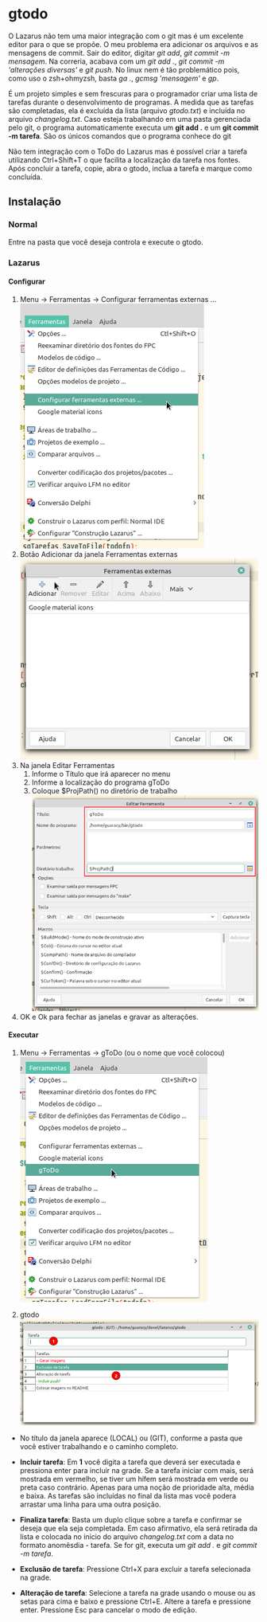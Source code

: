 # gtodo

O Lazarus não tem uma maior integração com o git mas é um excelente editor para o que se propõe. O meu problema era adicionar os arquivos e as mensagens de commit. Sair do editor, digitar *git add*, *git commit -m mensagem*. Na correria, acabava com um *git add .*, *git commit -m 'alterações diversas'* e *git push*. No linux nem é tão problemático pois, como uso o zsh+ohmyzsh, basta *ga .*, *gcmsg 'mensagem'* e *gp*. 

É um projeto simples e sem frescuras para o programador criar uma lista de tarefas durante o desenvolvimento de programas. A medida que as tarefas são completadas, ela é excluída da lista (arquivo *gtodo.txt*) e incluída no arquivo *changelog.txt*. Caso esteja trabalhando em uma pasta gerenciada pelo git, o programa automaticamente executa um **git add .** e um **git commit -m tarefa**. São os únicos comandos que o programa conhece do git

Não tem integração com o ToDo do Lazarus mas é possível criar a tarefa utilizando  Ctrl+Shift+T o que facilita a localização da tarefa nos fontes. Após concluir a tarefa, copie, abra o gtodo, inclua a tarefa e marque como concluída.

## Instalação

### Normal

Entre na pasta que você deseja controla e execute o gtodo.

### Lazarus

#### Configurar

1. Menu -> Ferramentas -> Configurar ferramentas externas ...
   ![](images/mnuferramentaexterna.png)
2. Botão Adicionar da janela Ferramentas externas
   ![](images/dlgferramentaexterna.png)
3. Na janela Editar Ferramentas
   1. Informe o Título que irá aparecer no menu
   2. Informe a localização do programa gToDo
   3. Coloque $ProjPath() no diretório de trabalho
      ![](images/editarferramenta.png)
4. OK e Ok para fechar as janelas e gravar as alterações.

#### Executar

1. Menu -> Ferramentas -> gToDo (ou o nome que você colocou)
   ![](images/mnuexecutargtodo.png)

2. gtodo
   ![](images/gtodo.png)
- No título da janela aparece (LOCAL) ou (GIT), conforme a pasta que você estiver trabalhando e o caminho completo.

- **Incluir tarefa**: Em **1** você digita a tarefa que deverá ser executada e pressiona enter para incluir na grade. Se a tarefa iniciar com mais, será mostrada em vermelho, se tiver um hífem será mostrada em verde ou preta caso contrário. Apenas para uma noção de prioridade alta, média e baixa. As tarefas são incluídas no final da lista mas você podera arrastar uma linha para uma outra posição. 

- **Finaliza tarefa**: Basta um duplo clique sobre a tarefa e confirmar se deseja que ela seja completada. Em caso afirmativo, ela será retirada da lista e colocada no início do arquivo *changelog.txt* com a data no formato anomêsdia - tarefa. Se for git, executa um *git add .* e *git commit -m tarefa*.

- **Exclusão de tarefa**: Pressione Ctrl+X para excluir a tarefa selecionada na grade.

- **Alteração de tarefa**: Selecione a tarefa na grade usando o mouse ou as setas para cima e baixo e pressione Ctrl+E. Altere a tarefa e pressione enter. Pressione Esc para cancelar o modo de edição.
